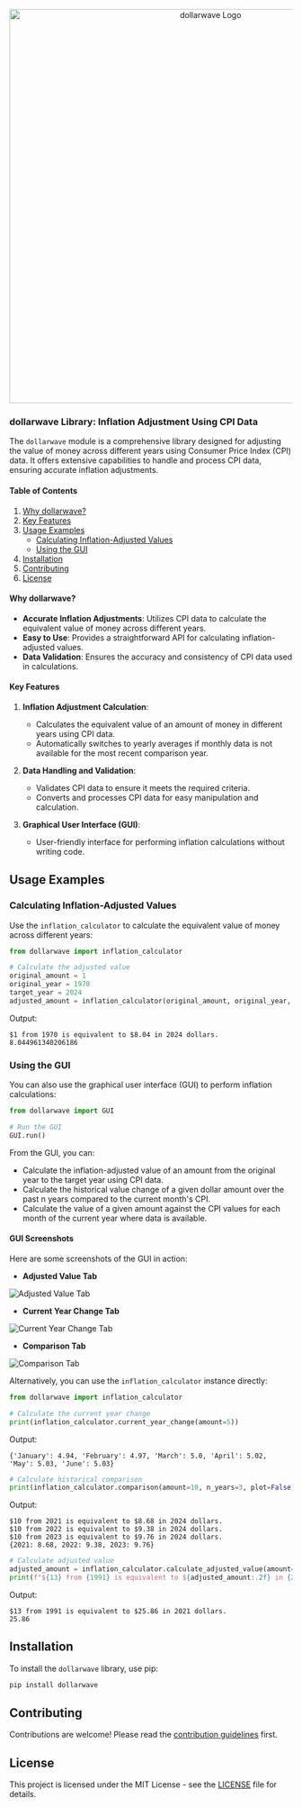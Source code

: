<p align="center">
  <img src="https://raw.githubusercontent.com/cedricmoorejr/dollarwave/main/dollarwave/assets/py_dollarwave_logo.png" alt="dollarwave Logo" width="700"/>
</p>

### dollarwave Library: Inflation Adjustment Using CPI Data

The `dollarwave` module is a comprehensive library designed for adjusting the value of money across different years using Consumer Price Index (CPI) data. It offers extensive capabilities to handle and process CPI data, ensuring accurate inflation adjustments.

#### Table of Contents
1. [Why dollarwave?](#why-dollarwave)
2. [Key Features](#key-features)
3. [Usage Examples](#usage-examples)
    - [Calculating Inflation-Adjusted Values](#calculating-inflation-adjusted-values)
    - [Using the GUI](#using-the-gui)
4. [Installation](#installation)
5. [Contributing](#contributing)
6. [License](#license)

#### Why dollarwave?

- **Accurate Inflation Adjustments**: Utilizes CPI data to calculate the equivalent value of money across different years.
- **Easy to Use**: Provides a straightforward API for calculating inflation-adjusted values.
- **Data Validation**: Ensures the accuracy and consistency of CPI data used in calculations.

#### Key Features

1. **Inflation Adjustment Calculation**:
   - Calculates the equivalent value of an amount of money in different years using CPI data.
   - Automatically switches to yearly averages if monthly data is not available for the most recent comparison year.

2. **Data Handling and Validation**:
   - Validates CPI data to ensure it meets the required criteria.
   - Converts and processes CPI data for easy manipulation and calculation.

3. **Graphical User Interface (GUI)**:
   - User-friendly interface for performing inflation calculations without writing code.

## Usage Examples

### Calculating Inflation-Adjusted Values

Use the `inflation_calculator` to calculate the equivalent value of money across different years:

```python
from dollarwave import inflation_calculator

# Calculate the adjusted value
original_amount = 1
original_year = 1970
target_year = 2024
adjusted_amount = inflation_calculator(original_amount, original_year, target_year)
```
Output:
```
$1 from 1970 is equivalent to $8.04 in 2024 dollars.
8.044961340206186
```

### Using the GUI

You can also use the graphical user interface (GUI) to perform inflation calculations:

```python
from dollarwave import GUI

# Run the GUI
GUI.run()
```

From the GUI, you can:
- Calculate the inflation-adjusted value of an amount from the original year to the target year using CPI data.
- Calculate the historical value change of a given dollar amount over the past n years compared to the current month's CPI.
- Calculate the value of a given amount against the CPI values for each month of the current year where data is available.

#### GUI Screenshots

Here are some screenshots of the GUI in action:

- **Adjusted Value Tab**

![Adjusted Value Tab](https://github.com/cedricmoorejr/dollarwave/blob/v2.0.2/dollarwave/assets/adjusted_value_gui_img.png)

- **Current Year Change Tab**

![Current Year Change Tab](https://github.com/cedricmoorejr/dollarwave/blob/v2.0.2/dollarwave/assets/current_year_change_gui_img.png)

- **Comparison Tab**

![Comparison Tab](https://github.com/cedricmoorejr/dollarwave/blob/v2.0.2/dollarwave/assets/current_year_change_gui_img.png)

Alternatively, you can use the `inflation_calculator` instance directly:

```python
from dollarwave import inflation_calculator

# Calculate the current year change
print(inflation_calculator.current_year_change(amount=5))
```
Output:
```
{'January': 4.94, 'February': 4.97, 'March': 5.0, 'April': 5.02, 'May': 5.03, 'June': 5.03}
```

```python
# Calculate historical comparison
print(inflation_calculator.comparison(amount=10, n_years=3, plot=False))
```
Output:
```
$10 from 2021 is equivalent to $8.68 in 2024 dollars.
$10 from 2022 is equivalent to $9.38 in 2024 dollars.
$10 from 2023 is equivalent to $9.76 in 2024 dollars.
{2021: 8.68, 2022: 9.38, 2023: 9.76}
```

```python
# Calculate adjusted value
adjusted_amount = inflation_calculator.calculate_adjusted_value(amount=13, original_year=1991, target_year=2021)
print(f"${13} from {1991} is equivalent to ${adjusted_amount:.2f} in {2021} dollars.")
```
Output:
```
$13 from 1991 is equivalent to $25.86 in 2021 dollars.
25.86
```

## Installation

To install the `dollarwave` library, use pip:

```bash
pip install dollarwave
```

## Contributing

Contributions are welcome! Please read the [contribution guidelines](CONTRIBUTING.md) first.

## License

This project is licensed under the MIT License - see the [LICENSE](LICENSE) file for details.


